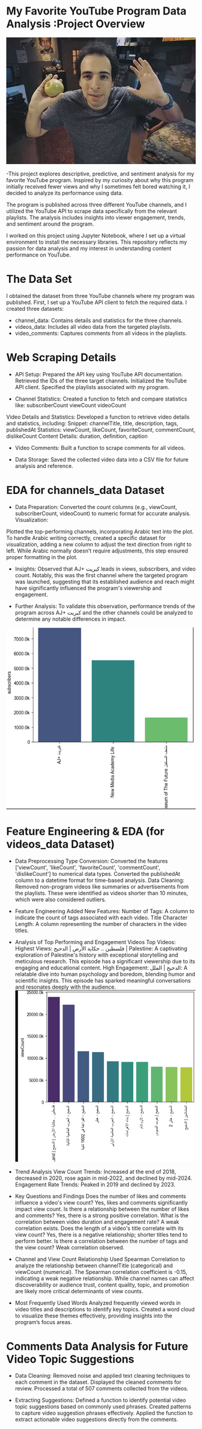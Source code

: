    #  My Favorite YouTube Program Data Analysis  :Project Overview
   ![credit card Image](https://github.com/germeengehad/Fav_YT_Program_Data/blob/master/youtube_1.jpeg)
   

-This project explores descriptive, predictive, and sentiment analysis for my favorite YouTube program. Inspired by my curiosity about why this program initially received fewer views and why I sometimes felt bored watching it, I decided to analyze its performance using data.

The program is published across three different YouTube channels, and I utilized the YouTube API to scrape data specifically from the relevant playlists. The analysis includes insights into viewer engagement, trends, and sentiment around the program.

I worked on this project using Jupyter Notebook, where I set up a virtual environment to install the necessary libraries. This repository reflects my passion for data analysis and my interest in understanding content performance on YouTube. 
  
# The Data Set
I obtained the dataset from three YouTube channels where my program was published. First, I set up a YouTube API client to fetch the required data. I created three datasets:

- channel_data: Contains details and statistics for the three channels.
- videos_data: Includes all video data from the targeted playlists.
- video_comments: Captures comments from all videos in the playlists.


# Web Scraping Details
- API Setup:
Prepared the API key using YouTube API documentation.
Retrieved the IDs of the three target channels.
Initialized the YouTube API client.
Specified the playlists associated with my program.

- Channel Statistics:
Created a function to fetch and compare statistics like:
subscriberCount
viewCount
videoCount

Video Details and Statistics:
Developed a function to retrieve video details and statistics, including:
Snippet: channelTitle, title, description, tags, publishedAt
Statistics: viewCount, likeCount, favoriteCount, commentCount, dislikeCount
Content Details: duration, definition, caption

- Video Comments:
Built a function to scrape comments for all videos.

- Data Storage:
Saved the collected video data into a CSV file for future analysis and reference.


# EDA for channels_data Dataset
- Data Preparation:
Converted the count columns (e.g., viewCount, subscriberCount, videoCount) to numeric format for accurate analysis.
Visualization:

Plotted the top-performing channels, incorporating Arabic text into the plot.
To handle Arabic writing correctly, created a specific dataset for visualization, adding a new column to adjust the text direction from right to left. While Arabic normally doesn’t require adjustments, this step ensured proper formatting in the plot.

- Insights:
Observed that AJ+ كبريت leads in views, subscribers, and video count.
Notably, this was the first channel where the targeted program was launched, suggesting that its established audience and reach might have significantly influenced the program's viewership and engagement.

- Further Analysis:
To validate this observation, performance trends of the program across AJ+ كبريت and the other channels could be analyzed to determine any notable differences in impact.

![Image](https://github.com/germeengehad/Fav_YT_Program_Data/blob/master/channels.png)

# Feature Engineering & EDA (for videos_data Dataset)

- Data Preprocessing
Type Conversion:
Converted the features ['viewCount', 'likeCount', 'favoriteCount', 'commentCount', 'dislikeCount'] to numerical data types.
Converted the publishedAt column to a datetime format for time-based analysis.
Data Cleaning:
Removed non-program videos like summaries or advertisements from the playlists. These were identified as videos shorter than 10 minutes, which were also considered outliers.

- Feature Engineering
Added New Features:
Number of Tags: A column to indicate the count of tags associated with each video.
Title Character Length: A column representing the number of characters in the video titles.

-  Analysis of Top Performing and Engagement Videos
Top Videos:
Highest Views: فلسطين .. حكاية الأرض | الدحيح | Palestine:
A captivating exploration of Palestine's history with exceptional storytelling and meticulous research. This episode has a significant viewership due to its engaging and educational content.
High Engagement: الدحيح | الملل:
A relatable dive into human psychology and boredom, blending humor and scientific insights. This episode has sparked meaningful conversations and resonates deeply with the audience.
![Image](https://github.com/germeengehad/Fav_YT_Program_Data/blob/master/max.png)

- Trend Analysis
View Count Trends:
Increased at the end of 2018, decreased in 2020, rose again in mid-2022, and declined by mid-2024.
Engagement Rate Trends:
Peaked in 2019 and declined by 2023.

- Key Questions and Findings
Does the number of likes and comments influence a video's view count?
Yes, likes and comments significantly impact view count.
Is there a relationship between the number of likes and comments?
Yes, there is a strong positive correlation.
What is the correlation between video duration and engagement rate?
A weak correlation exists.
Does the length of a video's title correlate with its view count?
Yes, there is a negative relationship; shorter titles tend to perform better.
Is there a correlation between the number of tags and the view count?
Weak correlation observed.

-  Channel and View Count Relationship
Used Spearman Correlation to analyze the relationship between channelTitle (categorical) and viewCount (numerical).
The Spearman correlation coefficient is -0.15, indicating a weak negative relationship.
While channel names can affect discoverability or audience trust, content quality, topic, and promotion are likely more critical determinants of view counts.

-  Most Frequently Used Words
Analyzed frequently viewed words in video titles and descriptions to identify key topics.
Created a word cloud to visualize these themes effectively, providing insights into the program’s focus areas.


# Comments Data Analysis for Future Video Topic Suggestions

- Data Cleaning:
Removed noise and applied text cleaning techniques to each comment in the dataset.
Displayed the cleaned comments for review.
Processed a total of 507 comments collected from the videos.

- Extracting Suggestions:
Defined a function to identify potential video topic suggestions based on commonly used phrases.
Created patterns to capture video suggestion phrases effectively.
Applied the function to extract actionable video suggestions directly from the comments.

